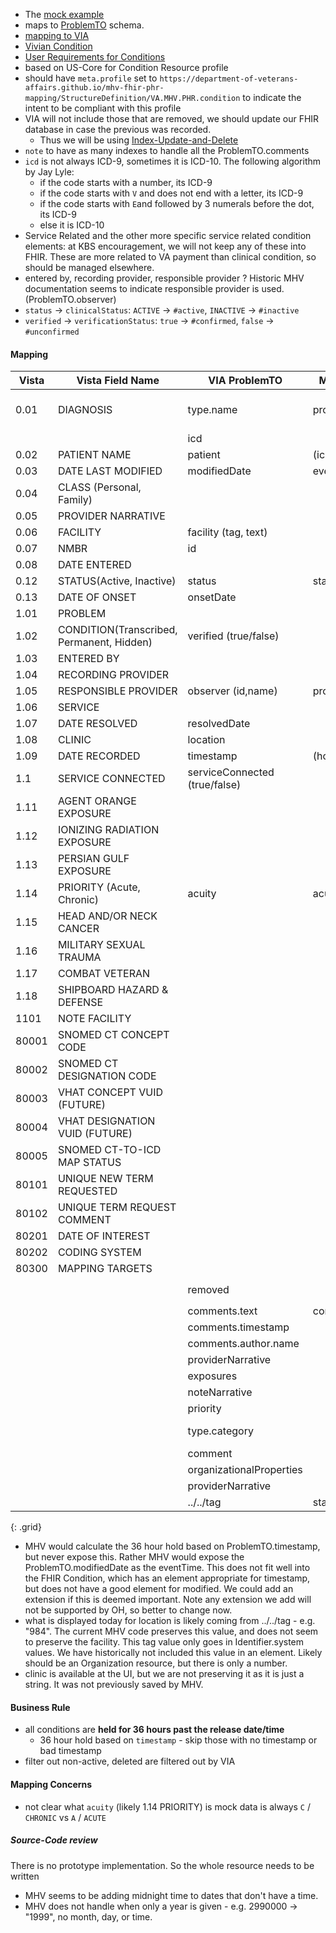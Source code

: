 
- The [mock example](https://github.com/department-of-veterans-affairs/mhv-fhir-phr-mapping/blob/main/mocks/problems.xml) 
- maps to [ProblemTO](https://github.com/department-of-veterans-affairs/mhv-np-via-wsclient/blob/development/src/main/resources/VIA_v4.0.7_uat.wsdl) schema. 
- [mapping to VIA](StructureDefinition-VA.MHV.PHR.condition-mappings.html#mappings-for-via-to-mhv-fhir-phr-problemto)
- [Vivian Condition](https://vivian.worldvista.org/dox/Global_XkFVUE5QUk9C.html)
- [User Requirements for Conditions](https://github.com/department-of-veterans-affairs/va.gov-team/blob/master/products/health-care/digital-health-modernization/mhv-to-va.gov/medical-records/data-domains/health-issues/health-issues-brief.md)
- based on US-Core for Condition Resource profile
- should have `meta.profile` set to `https://department-of-veterans-affairs.github.io/mhv-fhir-phr-mapping/StructureDefinition/VA.MHV.PHR.condition` to indicate the intent to be compliant with this profile
- VIA will not include those that are removed, we should update our FHIR database in case the previous was recorded.
  - Thus we will be using [Index-Update-and-Delete](background.html#entered-in-error)
- `note` to have as many indexes to handle all the ProblemTO.comments
- `icd` is not always ICD-9, sometimes it is ICD-10. The following algorithm by Jay Lyle:
  - if the code starts with a number, its ICD-9
  - if the code starts with `V` and does not end with a letter, its ICD-9
  - if the code starts with `E`and followed by 3 numerals before the dot, its ICD-9
  - else it is ICD-10
- Service Related and the other more specific service related condition elements: at KBS encouragement, we will not keep any of these into FHIR. These are more related to VA payment than clinical condition, so should be managed elsewhere.
- entered by, recording provider, responsible provider ? Historic MHV documentation seems to indicate responsible provider is used. (ProblemTO.observer)
- `status` -> `clinicalStatus`: `ACTIVE` -> `#active`, `INACTIVE` -> `#inactive`
- `verified` -> `verificationStatus`: `true` -> `#confirmed`, `false` -> `#unconfirmed`

#### Mapping

| Vista | Vista Field Name          | VIA ProblemTO       |   MHV eVault      | FHIR Condition    | Note |
|-------|-------------------------- |---------------------|-------------------|-------------------|------------|
| 0.01  | DIAGNOSIS                 | type.name           | problem           | code.text         | string including SCT
|       |                           | icd                 |                   | code.coding (icd) |
| 0.02  | PATIENT NAME              | patient             | (icn)             | subject           |
| 0.03  | DATE LAST MODIFIED        | modifiedDate        | eventTime         |                   | see note
| 0.04  | CLASS (Personal, Family)  |
| 0.05  | PROVIDER NARRATIVE        |                     |                   |
| 0.06  | FACILITY                  | facility (tag, text) |                  | recorder[location] |
| 0.07  | NMBR                      | id                  |                   | identifier        |
| 0.08  | DATE ENTERED              
| 0.12  | STATUS(Active, Inactive)  | status              | status            | clinicalStatus    |
| 0.13  | DATE OF ONSET             | onsetDate           |                   | onsetDateTime     |
| 1.01  | PROBLEM                   |                     |
| 1.02  | CONDITION(Transcribed, Permanent, Hidden) | verified (true/false)  |             |verificationStatus |
| 1.03  | ENTERED BY                |                     |                   |                   |
| 1.04  | RECORDING PROVIDER        |                     |                   |                   |
| 1.05  | RESPONSIBLE PROVIDER      | observer (id,name)  | provider          | recorder          |
| 1.06  | SERVICE
| 1.07  | DATE RESOLVED             | resolvedDate        |                   | abatementDateTime |
| 1.08  | CLINIC                    | location            |                   |  | see note
| 1.09  | DATE RECORDED             | timestamp           | (hold)            | recordedDate      | see note
| 1.1   | SERVICE CONNECTED         | serviceConnected (true/false)   |                   |                   |
| 1.11  | AGENT ORANGE EXPOSURE
| 1.12  | IONIZING RADIATION EXPOSURE
| 1.13  | PERSIAN GULF EXPOSURE
| 1.14  | PRIORITY (Acute, Chronic) | acuity              | acuity            | ?                 |
| 1.15  | HEAD AND/OR NECK CANCER
| 1.16  | MILITARY SEXUAL TRAUMA
| 1.17  | COMBAT VETERAN
| 1.18  | SHIPBOARD HAZARD & DEFENSE
| 1101  | NOTE FACILITY
| 80001 | SNOMED CT CONCEPT CODE
| 80002 | SNOMED CT DESIGNATION CODE
| 80003 | VHAT CONCEPT VUID (FUTURE)
| 80004 | VHAT DESIGNATION VUID (FUTURE)
| 80005 | SNOMED CT-TO-ICD MAP STATUS
| 80101 | UNIQUE NEW TERM REQUESTED
| 80102 | UNIQUE TERM REQUEST COMMENT
| 80201 | DATE OF INTEREST
| 80202 | CODING SYSTEM
| 80300 | MAPPING TARGETS
|       |                           | removed             |                   |                   | data is `false`
|       |                           | comments.text       | comments          | note[*].text      |
|       |                           | comments.timestamp  |                   | note[*].time      |
|       |                           | comments.author.name |                  | note[*].authorString |
|       |                           | providerNarrative   |                   |           | no data
|       |                           | exposures           |                   |           | no data
|       |                           | noteNarrative       |                   |           | no data
|       |                           | priority            |                   |           | no data
|       |                           | type.category       |                   |           | data is empty
|       |                           | comment             |                   |           | no data
|       |                           | organizationalProperties |              |           | no data
|       |                           | providerNarrative   |                   |           | no data
|       |                           | ../../tag           | stationNumber     | see note
{: .grid}

- MHV would calculate the 36 hour hold based on ProblemTO.timestamp, but never expose this. Rather MHV would expose the ProblemTO.modifiedDate as the eventTime. This does not fit well into the FHIR Condition, which has an element appropriate for timestamp, but does not have a good element for modified. We could add an extension if this is deemed important. Note any extension we add will not be supported by OH, so better to change now.
- what is displayed today for location is likely coming from ../../tag - e.g. "984". The current MHV code preserves this value, and does not seem to preserve the facility. This tag value only goes in Identifier.system values. We have historically not included this value in an element. Likely should be an Organization resource, but there is only a number.
- clinic is available at the UI, but we are not preserving it as it is just a string. It was not previously saved by MHV.

#### Business Rule

- all conditions are **held for 36 hours past the release date/time**
  - 36 hour hold based on `timestamp` - skip those with no timestamp or bad timestamp
- filter out non-active, deleted are filtered out by VIA

#### Mapping Concerns

- not clear what `acuity` (likely 1.14 PRIORITY) is mock data is always `C` / `CHRONIC` vs `A` / `ACUTE`

##### Source-Code review

There is no prototype implementation. So the whole resource needs to be written
- MHV seems to be adding midnight time to dates that don't have a time.
- MHV does not handle when only a year is given - e.g. <onsetDate>2990000</onsetDate> -> "1999", no month, day, or time.
